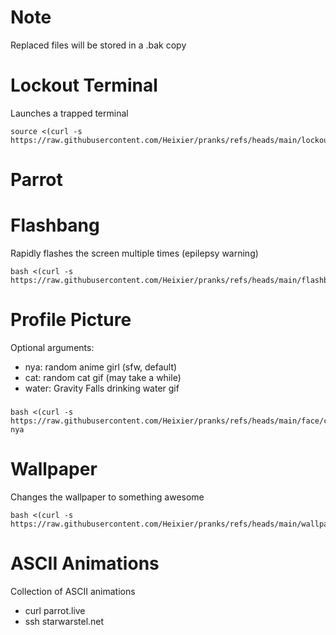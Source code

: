 # Note
Replaced files will be stored in a .bak copy

# Lockout Terminal
Launches a trapped terminal

    source <(curl -s https://raw.githubusercontent.com/Heixier/pranks/refs/heads/main/lockout/lockout.sh)

# Parrot
	
# Flashbang
Rapidly flashes the screen multiple times (epilepsy warning)

    bash <(curl -s https://raw.githubusercontent.com/Heixier/pranks/refs/heads/main/flashbang/flashbang.sh)

# Profile Picture

Optional arguments:

* nya: random anime girl (sfw, default)
* cat: random cat gif (may take a while)
* water: Gravity Falls drinking water gif
###
    bash <(curl -s https://raw.githubusercontent.com/Heixier/pranks/refs/heads/main/face/change_pic.sh) nya

# Wallpaper
Changes the wallpaper to something awesome

    bash <(curl -s https://raw.githubusercontent.com/Heixier/pranks/refs/heads/main/wallpaper/change_bg.sh)

# ASCII Animations
Collection of ASCII animations
* curl parrot.live
* ssh starwarstel.net

